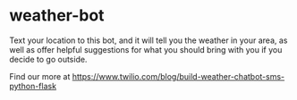 # weather-bot

Text your location to this bot, and it will tell you the weather in your area, as well as offer helpful suggestions for what you should bring with you if you decide to go outside.

Find our more at https://www.twilio.com/blog/build-weather-chatbot-sms-python-flask
